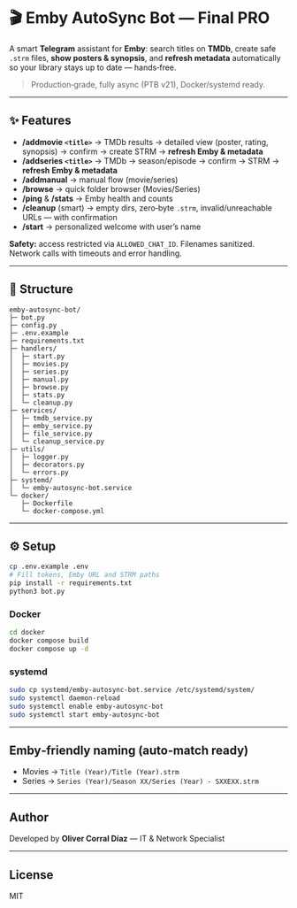 # 🎬 Emby AutoSync Bot — Final PRO

A smart **Telegram** assistant for **Emby**: search titles on **TMDb**, create safe `.strm` files, **show posters & synopsis**, and **refresh metadata** automatically so your library stays up to date — hands‑free.

> Production‑grade, fully async (PTB v21), Docker/systemd ready.

---

## ✨ Features

- **/addmovie `<title>`** → TMDb results → detailed view (poster, rating, synopsis) → confirm → create STRM → **refresh Emby & metadata**
- **/addseries `<title>`** → TMDb → season/episode → confirm → STRM → **refresh Emby & metadata**
- **/addmanual** → manual flow (movie/series)
- **/browse** → quick folder browser (Movies/Series)
- **/ping** & **/stats** → Emby health and counts
- **/cleanup** (smart) → empty dirs, zero‑byte `.strm`, invalid/unreachable URLs — with confirmation
- **/start** → personalized welcome with user’s name

**Safety:** access restricted via `ALLOWED_CHAT_ID`. Filenames sanitized. Network calls with timeouts and error handling.

---

## 🧱 Structure
```
emby-autosync-bot/
├─ bot.py
├─ config.py
├─ .env.example
├─ requirements.txt
├─ handlers/
│  ├─ start.py
│  ├─ movies.py
│  ├─ series.py
│  ├─ manual.py
│  ├─ browse.py
│  ├─ stats.py
│  └─ cleanup.py
├─ services/
│  ├─ tmdb_service.py
│  ├─ emby_service.py
│  ├─ file_service.py
│  └─ cleanup_service.py
├─ utils/
│  ├─ logger.py
│  ├─ decorators.py
│  └─ errors.py
├─ systemd/
│  └─ emby-autosync-bot.service
└─ docker/
   ├─ Dockerfile
   └─ docker-compose.yml
```

---

## ⚙️ Setup
```bash
cp .env.example .env
# Fill tokens, Emby URL and STRM paths
pip install -r requirements.txt
python3 bot.py
```

### Docker
```bash
cd docker
docker compose build
docker compose up -d
```

### systemd
```bash
sudo cp systemd/emby-autosync-bot.service /etc/systemd/system/
sudo systemctl daemon-reload
sudo systemctl enable emby-autosync-bot
sudo systemctl start emby-autosync-bot
```

---

## Emby‑friendly naming (auto‑match ready)
- Movies → `Title (Year)/Title (Year).strm`
- Series → `Series (Year)/Season XX/Series (Year) - SXXEXX.strm`

---

## Author
Developed by **Oliver Corral Díaz** — IT & Network Specialist

---

## License
MIT
